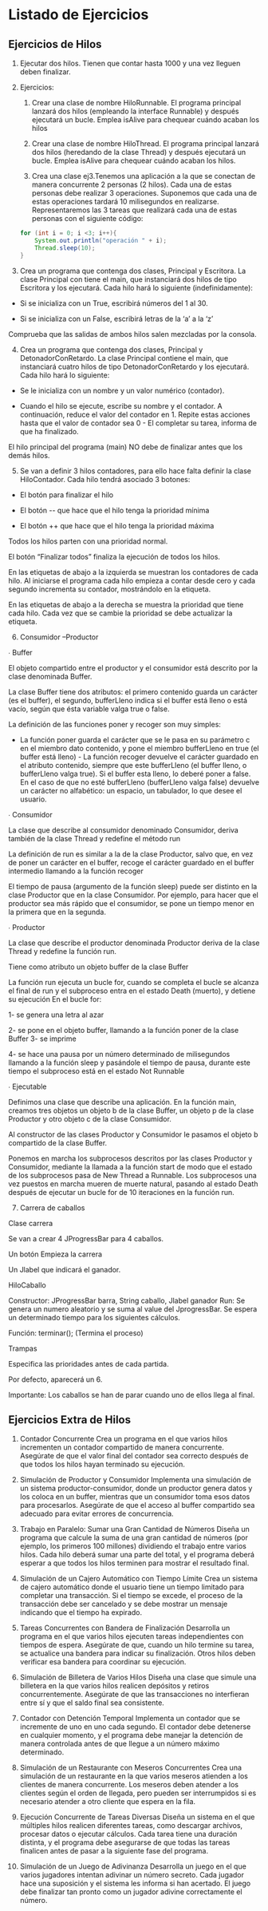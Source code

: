 # Listado de Ejercicios

## Ejercicios de Hilos
1. Ejecutar dos hilos. Tienen que contar hasta 1000  y una vez lleguen deben finalizar.

2. Ejercicios:

	1. Crear una clase de nombre HiloRunnable. El programa principal lanzará dos hilos (empleando la interface Runnable) y después ejecutará un  bucle. Emplea isAlive para chequear cuándo acaban los hilos

	2. Crear una clase de nombre HiloThread. El programa principal lanzará dos hilos (heredando de la clase Thread) y después ejecutará un bucle. Emplea isAlive para chequear cuándo acaban los hilos.

	3. Crea una clase ej3.Tenemos una aplicación a la que se conectan de manera  concurrente 2 personas (2 hilos). Cada una de estas personas debe realizar  3 operaciones. Suponemos que cada una de estas operaciones tardará 10  milisegundos en realizarse. Representaremos las 3 tareas que realizará  cada una de estas personas con el siguiente código:
	```java
	for (int i = 0; i <3; i++){
		System.out.println("operación " + i);
		Thread.sleep(10);
	}
	```

3. Crea un programa que contenga dos clases, Principal y Escritora. La clase Principal con tiene el main, que instanciará dos hilos de tipo Escritora y los ejecutará. Cada hilo hará lo  siguiente (indefinidamente):

- Si se inicializa con un True, escribirá números del 1 al 30.	

- Si se inicializa con un False, escribirá letras de la ‘a’ a la ‘z’

Comprueba que las salidas de ambos hilos salen mezcladas por la consola.

4. Crea un programa que contenga dos clases, Principal y DetonadorConRetardo. La clase  Principal contiene el main, que instanciará cuatro hilos de tipo DetonadorConRetardo y  los ejecutará. Cada hilo hará lo siguiente:

- Se le inicializa con un nombre y un valor numérico (contador).

- Cuando el hilo se ejecute, escribe su nombre y el contador. A continuación, reduce  el valor del contador en 1. Repite estas acciones hasta que el valor de contador sea 0 - El completar su tarea, informa de que ha finalizado.

El hilo principal del programa (main) NO debe de finalizar antes que los demás hilos.

5. Se van a definir 3 hilos contadores, para ello hace falta definir la clase HiloContador. Cada hilo tendrá  asociado 3 botones:  

- El botón para finalizar el hilo  

- El botón -- que hace que el hilo tenga la prioridad mínima  

- El botón ++ que hace que el hilo tenga la prioridad máxima  

Todos los hilos parten con una prioridad normal.  

El botón “Finalizar todos” finaliza la ejecución de todos los hilos.  

En las etiquetas de abajo a la izquierda se muestran los contadores de cada hilo. Al iniciarse el  programa cada hilo empieza a contar desde cero y cada segundo incrementa su contador,  mostrándolo en la etiqueta.  

En las etiquetas de abajo a la derecha se muestra la prioridad que tiene cada hilo. Cada vez que se  cambie la prioridad se debe actualizar la etiqueta.

6. Consumidor –Productor

∙ Buffer

El objeto compartido entre el productor y el consumidor está descrito por la clase  denominada Buffer.

La clase Buffer tiene dos atributos: el primero contenido guarda un carácter (es el buffer),  el segundo, bufferLleno indica si el buffer está lleno o está vacío, según que ésta variable  valga true o false.

La definición de las funciones poner y recoger son muy simples:  

 - La función poner guarda el carácter que se le pasa en su parámetro c en el  miembro dato contenido, y pone el miembro bufferLleno en true (el buffer está lleno)  - La función recoger devuelve el carácter guardado en el atributo contenido,  siempre que este bufferLleno (el buffer lleno, o bufferLleno valga true). Si el buffer  esta lleno, lo deberé poner a false. En el caso de que no esté bufferLleno  (bufferLleno valga false) devuelve un carácter no alfabético: un espacio, un  tabulador, lo que desee el usuario.

∙ Consumidor

La clase que describe al consumidor denominado Consumidor, deriva también de la clase  Thread y redefine el método run

La definición de run es similar a la de la clase Productor, salvo que, en vez de poner un  carácter en el buffer, recoge el carácter guardado en el buffer intermedio llamando a la  función recoger

El tiempo de pausa (argumento de la función sleep) puede ser distinto en la clase Productor  que en la clase Consumidor. Por ejemplo, para hacer que el productor sea más rápido que  el consumidor, se pone un tiempo menor en la primera que en la segunda.

∙ Productor

La clase que describe el productor denominada Productor deriva de la clase Thread y  redefine la función run.

Tiene como atributo un objeto buffer de la clase Buffer

La función run ejecuta un bucle for, cuando se completa el bucle se alcanza el final de run y  el subproceso entra en el estado Death (muerto), y detiene su ejecución En el bucle for:

1- se genera una letra al azar

2- se pone en el objeto buffer, llamando a la función poner de la clase Buffer 3- se imprime  

4- se hace una pausa por un número determinado de milisegundos llamando a la  función sleep y pasándole el tiempo de pausa, durante este tiempo el subproceso está en el  estado Not Runnable

∙ Ejecutable

Definimos una clase que describe una aplicación. En la función main, creamos tres objetos  un objeto b de la clase Buffer, un objeto p de la clase Productor y otro objeto c de la clase  Consumidor.  

Al constructor de las clases Productor y Consumidor le pasamos el objeto b compartido de  la clase Buffer.

Ponemos en marcha los subprocesos descritos por las clases Productor y Consumidor,  mediante la llamada a la función start de modo que el estado de los subprocesos pasa de  New Thread a Runnable. Los subprocesos una vez puestos en marcha mueren de muerte  natural, pasando al estado Death después de ejecutar un bucle for de 10 iteraciones en la  función run.

7. Carrera de caballos

Clase carrera

Se van a crear 4 JProgressBar para 4 caballos.

Un botón Empieza la carrera

Un Jlabel que indicará el ganador.

HiloCaballo

Constructor: JProgressBar barra, String caballo, Jlabel ganador Run: Se genera un numero aleatorio y se suma al value del JprogressBar. Se  espera un determinado tiempo para los siguientes cálculos.

Función: terminar(); (Termina el proceso)

Trampas

Especifica las prioridades antes de cada partida. 

Por defecto, aparecerá un 6.

Importante: Los caballos se han de parar cuando uno de ellos llega al final.

## Ejercicios Extra de Hilos
1. Contador Concurrente
Crea un programa en el que varios hilos incrementen un contador compartido de manera concurrente. Asegúrate de que el valor final del contador sea correcto después de que todos los hilos hayan terminado su ejecución.

2. Simulación de Productor y Consumidor
Implementa una simulación de un sistema productor-consumidor, donde un productor genera datos y los coloca en un buffer, mientras que un consumidor toma esos datos para procesarlos. Asegúrate de que el acceso al buffer compartido sea adecuado para evitar errores de concurrencia.

3. Trabajo en Paralelo: Sumar una Gran Cantidad de Números
Diseña un programa que calcule la suma de una gran cantidad de números (por ejemplo, los primeros 100 millones) dividiendo el trabajo entre varios hilos. Cada hilo deberá sumar una parte del total, y el programa deberá esperar a que todos los hilos terminen para mostrar el resultado final.

4. Simulación de un Cajero Automático con Tiempo Límite
Crea un sistema de cajero automático donde el usuario tiene un tiempo limitado para completar una transacción. Si el tiempo se excede, el proceso de la transacción debe ser cancelado y se debe mostrar un mensaje indicando que el tiempo ha expirado.

5. Tareas Concurrentes con Bandera de Finalización
Desarrolla un programa en el que varios hilos ejecuten tareas independientes con tiempos de espera. Asegúrate de que, cuando un hilo termine su tarea, se actualice una bandera para indicar su finalización. Otros hilos deben verificar esa bandera para coordinar su ejecución.

6. Simulación de Billetera de Varios Hilos
Diseña una clase que simule una billetera en la que varios hilos realicen depósitos y retiros concurrentemente. Asegúrate de que las transacciones no interfieran entre sí y que el saldo final sea consistente.

7. Contador con Detención Temporal
Implementa un contador que se incremente de uno en uno cada segundo. El contador debe detenerse en cualquier momento, y el programa debe manejar la detención de manera controlada antes de que llegue a un número máximo determinado.

8. Simulación de un Restaurante con Meseros Concurrentes
Crea una simulación de un restaurante en la que varios meseros atienden a los clientes de manera concurrente. Los meseros deben atender a los clientes según el orden de llegada, pero pueden ser interrumpidos si es necesario atender a otro cliente que espera en la fila.

9. Ejecución Concurrente de Tareas Diversas
Diseña un sistema en el que múltiples hilos realicen diferentes tareas, como descargar archivos, procesar datos o ejecutar cálculos. Cada tarea tiene una duración distinta, y el programa debe asegurarse de que todas las tareas finalicen antes de pasar a la siguiente fase del programa.

10. Simulación de un Juego de Adivinanza
Desarrolla un juego en el que varios jugadores intentan adivinar un número secreto. Cada jugador hace una suposición y el sistema les informa si han acertado. El juego debe finalizar tan pronto como un jugador adivine correctamente el número.
